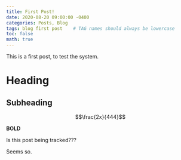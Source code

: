 ```yaml
---
title: First Post!
date: 2020-08-20 09:00:00 -0400
categories: Posts, Blog
tags: blog first post    # TAG names should always be lowercase
toc: false
math: true
---
```


This is a first post, to test the system.

# Heading

## Subheading

$$\frac{2x}{444}$$

**BOLD**

Is this post being tracked???

Seems so.
